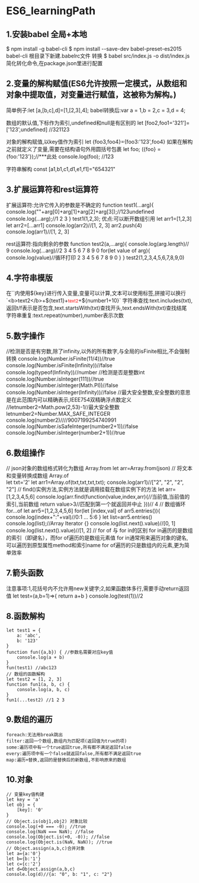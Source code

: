 # ES6_learningPath

## 1.安装babel 全局+本地
$ npm install -g babel-cli
$ npm install --save-dev babel-preset-es2015 babel-cli
根目录下新建.babelrc文件
转换 $ babel src/index.js -o dist/index.js
简化转化命令,在package.json里进行配置

## 2.变量的解构赋值(ES6允许按照一定模式，从数组和对象中提取值，对变量进行赋值，这被称为解构。)
简单例子:let [a,[b,c],d]=[1,[2,3],4];
babel转换后:var a = 1,b = 2,c = 3,d = 4;

数组的默认值,下标作为索引,undefined和null是有区别的
let [foo2,foo1='321']=['123',undefined]  //321123

对象的解构赋值,以key值作为索引
let {foo3,foo4}={foo3:'123',foo4}
如果在解构之前就定义了变量,需要在结构语句外用圆括号包裹
let foo;
({foo} ={foo:'123'});//***此处
console.log(foo); //123

字符串解构 const [a1,b1,c1,d1,e1,f1]="654321"

## 3.扩展运算符和rest运算符
扩展运算符:允许它传入的参数是不确定的
function test1(...arg){
    console.log(""+arg[0]+arg[1]+arg[2]+arg[3]);//123undefined
    console.log(...arg);//1 2 3
}
test1(1,2,3);
优点:可以断开数组引用
let arr1=[1,2,3]
let arr2=[...arr1]
console.log(arr2)//[1, 2, 3]
arr2.push(4)
console.log(arr1)//[1, 2, 3]

rest运算符:指向剩余的参数
function test2(a,...arg){
    console.log(arg.length)// 9
    console.log(...arg)//2 3 4 5 6 7 8 9 0
    for(let value of arg){
        console.log(value)//循环打印 2 3 4 5 6 7 8 9 0
    }
}
test2(1,2,3,4,5,6,7,8,9,0)

## 4.字符串模版
在``内使用${key}进行传入变量,变量可以计算,文本可以使用标签,拼接可以换行
`<b>text2</b>+${text1}+<small style='color:red'>text2</small>+${number1+10}`
字符串查找:text.includes(txt),返回t/f表示是否包含,text.startsWith(txt)查找开头,text.endsWith(txt)查找结尾
字符串重复:text.repeat(number),number表示次数

## 5.数字操作
//检测是否是有穷数,除了infinity,以外的所有数字,与全局的isFinite相比,不会强制转换
    console.log(Number.isFinite(11/4))//true
    console.log(Number.isFinite(Infinity))//false
    console.log(typeof(Infinity))//number
//检测是否是整数int
    console.log(Number.isInteger(111))//true
    console.log(Number.isInteger(Math.PI))//false
    console.log(Number.isInteger(Infinity))//false
//最大安全整数,安全整数的意思是在此范围内可以精确表示,IEEE754双精确浮点数定义
    //letnumber2=Math.pow(2,53)-1//最大安全整数
    letnumber2=Number.MAX_SAFE_INTEGER
    console.log(number2)////9007199254740991
    console.log(Number.isSafeInteger(number2+1))//false
    console.log(Number.isInteger(number2+1))//true

## 6.数组操作
// json对象的数组格式转化为数组 Array.from
    let arr=Array.from(json)
// 将文本和变量转换成数组 Array.of    
    let txt='2'
    let arr1=Array.of(txt,txt,txt,txt);
    console.log(arr1)//["2", "2", "2", "2"]
// find()实例方法,实例方法就是调用挂载在数组实例下的方法
    let arr=[1,2,3,4,5,6]
    console.log(arr.find(function(value,index,arr){//当前值,当前值的索引,当前数组
        return value>3//匹配到第一个就返回并中止
    }))// 4
// 数组循环 for...of
    let arr5=[1,2,3,4,5,6]
    for(let [index,val] of arr5.entries()){
        console.log(index+":"+val)//0:1 ... 5:6
    }
    let list=arr5.entries()
    console.log(list);//Array Iterator {}
    console.log(list.next().value)//[0, 1]
    console.log(list.next().value)//[1, 2]
// for of 与 for in的区别
    for in遍历的是数组的索引（即键名），而for of遍历的是数组元素值
    for in通常用来遍历对象的键名,可以遍历到原型属性method和索引name
    for of遍历的只是数组内的元素,更为简单效率

## 7.箭头函数
注意事项:1,花括号内不允许用new关键字;2,如果函数体多行,需要手动return返回值
    let test=(a,b=1)=>{
        return a+b
    }
    console.log(test(1))//2

## 8.函数解构
    let test1 = {
        a: 'abc',
        b: '123'
    }
    function fun({a,b}) { //参数名需要对应key值
        console.log(a + b)
    }
    fun(test1) //abc123
    // 数组的函数解构  
    let test2 = [1, 2, 3]
    function fun1(a, b, c) {
        console.log(a, b, c)
    }
    fun1(...test2) //1 2 3

## 9.数组的遍历
    foreach:无法用break跳出
    filter:返回一个数组,数组内为匹配项(返回值为true的项)
    some:遍历项中有一个true返回true,所有都不满足返回false
    every:遍历项中有一个false就返回false,所有都不满足返回true
    map:遍历+替换,返回的是替换后的新数组,不影响原来的数组

## 10.对象
    // 变量key值构建
    let key = 'a'
    let obj = {
        [key]: '0'
    }
    // Object.is(obj1,obj2) 对象比较
    console.log(+0 === -0); //true
    console.log(NaN === NaN); //false
    console.log(Object.is(+0, -0)); //false
    console.log(Object.is(NaN, NaN)); //true
    // Object.assign(a,b,c)合并对象
    let a={a:'0'}
    let b={b:'1'}
    let c={c:'2'}
    let d=Object.assign(a,b,c)
    console.log(d)//{a: "0", b: "1", c: "2"}














